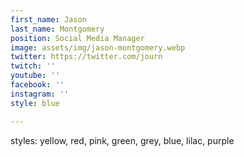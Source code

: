 ```yaml
---
first_name: Jason
last_name: Montgomery
position: Social Media Manager
image: assets/img/jason-montgomery.webp
twitter: https://twitter.com/journ
twitch: ''
youtube: ''
facebook: ''
instagram: ''
style: blue

---
```

styles: yellow, red, pink, green, grey, blue, lilac, purple